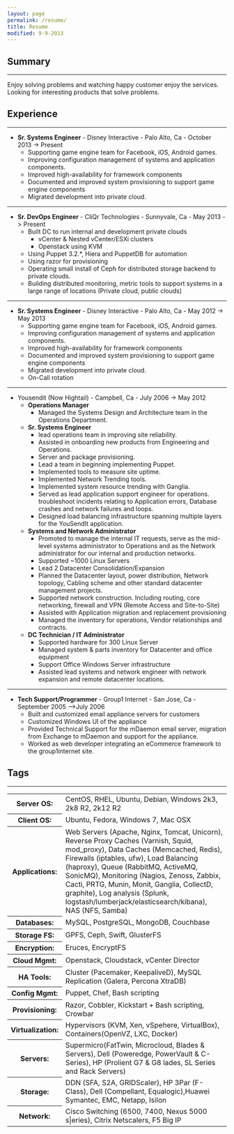 ```yaml
---
layout: page
permalink: /resume/
title: Resume
modified: 9-9-2013
---
```


## Summary
---
Enjoy solving problems and watching happy customer enjoy the services. Looking for interesting products that solve problems. 

## Experience
---
* **Sr. Systems Engineer** - Disney Interactive - Palo Alto, Ca - October 2013 -> Present 
    * Supporting game engine team for Facebook, iOS, Android games.
    * Improving configuration management of systems and application components.
    * Improved high-availability for framework components
    * Documented and improved system provisioning to support game engine components
    * Migrated development into private cloud.

---    
* **Sr. DevOps Engineer** - CliQr Technologies - Sunnyvale, Ca - May 2013 -> Present
    * Built DC to run internal and development private clouds
        * vCenter & Nested vCenter/ESXi clusters
        * Openstack using KVM 
    * Using Puppet 3.2.*, Hiera and PuppetDB for automation
    * Using razor for provisioning
    * Operating small install of Ceph for distributed storage backend to private clouds.
    * Building distributed monitoring, metric tools to support systems in a large range of locations (Private cloud, public clouds)

---
* **Sr. Systems Engineer** - Disney Interactive - Palo Alto, Ca - May 2012 -> May 2013 
    * Supporting game engine team for Facebook, iOS, Android games.
    * Improving configuration management of systems and application components.
    * Improved high-availability for framework components
    * Documented and improved system provisioning to support game engine components
    * Migrated development into private cloud.
    * On-Call rotation

---
* Yousendit (Now Hightail) - Campbell, Ca - July 2006 -> May 2012
  * **Operations Manager**
    * Managed the Systems Design and Architecture team in the Operations Department.
   * **Sr. Systems Engineer**
     * lead operations team in improving site reliability.
     * Assisted in onboarding new products from Engineering and Operations.
     * Server and package provisioning.
     * Lead a team in beginning implementing Puppet.
     * Implemented tools to measure site uptime.
     * Implemented Network Trending tools.
     * Implemented system resource trending with Ganglia.
     * Served as lead application support engineer for operations. troubleshoot incidents relating to Application errors, Database crashes and network failures and loops.
     * Designed load balancing infrastructure spanning multiple layers for the YouSendIt application. 
   * **Systems and Network Administrator**
     * Promoted to manage the internal IT requests, serve as the mid-level systems administrator to Operations and as the Network administrator for our internal and production networks.
     * Supported ~1000 Linux Servers
     * Lead 2 Datacenter Consolidation/Expansion
     * Planned the Datacenter layout, power distribution, Network topology, Cabling scheme and other standard datacenter management projects.
     * Supported network construction. Including routing, core networking, firewall and VPN (Remote Access and Site-to-Site)
     * Assisted with Application migration and replacement provisioning
     * Managed the inventory for operations, Vendor relationships and contracts.
   * **DC Technician / IT Administrator**
     * Supported hardware for 300 Linux Server
     * Managed system & parts inventory for Datacenter and office equipment
     * Support Office Windows Server infrastructure
     * Assisted lead systems and network engineer with network expansion and remote datacenter locations. 

---
* **Tech Support/Programmer** - Group1 Internet - San Jose, Ca - September 2005 –>July 2006
     * Built and customized email appliance servers for customers
     * Customized Windows UI of the appliance
     * Provided Technical Support for the mDaemon email server, migration from Exchange to mDaemon and support for the appliance.
     * Worked as web developer integrating an eCommerce framework to the group1internet site.

## Tags
---
<table>
  <tr>
    <th>Server OS:</th>
    <td>CentOS, RHEL, Ubuntu, Debian, Windows 2k3, 2k8 R2, 2k12 R2</td>
  </tr>
  <tr>
    <th>Client OS:</th>
    <td>Ubuntu, Fedora, Windows 7, Mac OSX </td>
  </tr>
  <tr>
    <th>Applications:</th>
    <td>Web Servers (Apache, Nginx, Tomcat, Unicorn), Reverse Proxy Caches (Varnish, Squid, mod_proxy), Data Caches (Memcached, Redis), Firewalls (iptables, ufw), Load Balancing (haproxy), Queue (RabbitMQ, ActiveMQ, SonicMQ), Monitoring (Nagios, Zenoss, Zabbix, Cacti, PRTG, Munin, Monit, Ganglia, CollectD, graphite), Log analysis (Splunk, logstash/lumberjack/elasticsearch/kibana), NAS (NFS, Samba) </td>
  </tr>
  <tr>
    <th>Databases:</th>
    <td>MySQL, PostgreSQL, MongoDB, Couchbase </td>
  </tr>
  <tr>
    <th>Storage FS:</th>
    <td>GPFS, Ceph, Swift, GlusterFS</td>
  </tr>
  <tr>
    <th>Encryption:</th>
    <td>Eruces, EncryptFS</td>
  </tr>
  <tr>
    <th>Cloud Mgmt:</th>
    <td>Openstack, Cloudstack, vCenter Director</td>
  </tr>
  <tr>
    <th>HA Tools:</th>
    <td>Cluster (Pacemaker, KeepaliveD), MySQL Replication (Galera, Percona XtraDB)</td>
  </tr>
  <tr>
    <th>Config Mgmt:</th>
    <td>Puppet, Chef, Bash scripting</td>
  </tr>
  <tr>
    <th>Provisioning:</th>
    <td>Razor, Cobbler, Kickstart + Bash scripting, Crowbar</td>
  </tr>
  <tr>
    <th>Virtualization:</th>
    <td>Hypervisors (KVM, Xen, vSpehere, VirtualBox),  Containers(OpenVZ, LXC, Docker)
</td>
  </tr>
  <tr>
    <th> Servers: </th>
    <td>Supermicro(FatTwin, Microcloud, Blades & Servers), Dell (Poweredge, PowerVault & C-Series), HP (Prolient G7 & G8 lades, SL Series and Rack Servers)</td>
  </tr>
  <tr>
    <th> Storage: </th>
    <td>DDN (SFA, S2A, GRIDScaler), HP 3Par (F-Class), Dell (Compellant, Equalogic),Huawei Symantec, EMC, Netapp, Isilon</td>
  </tr>
  <tr>
    <th> Network: </th>
    <td>Cisco Switching (6500, 7400, Nexus 5000 s|eries), Citrix Netscalers, F5 Big IP </td>
  </tr>
</table>
